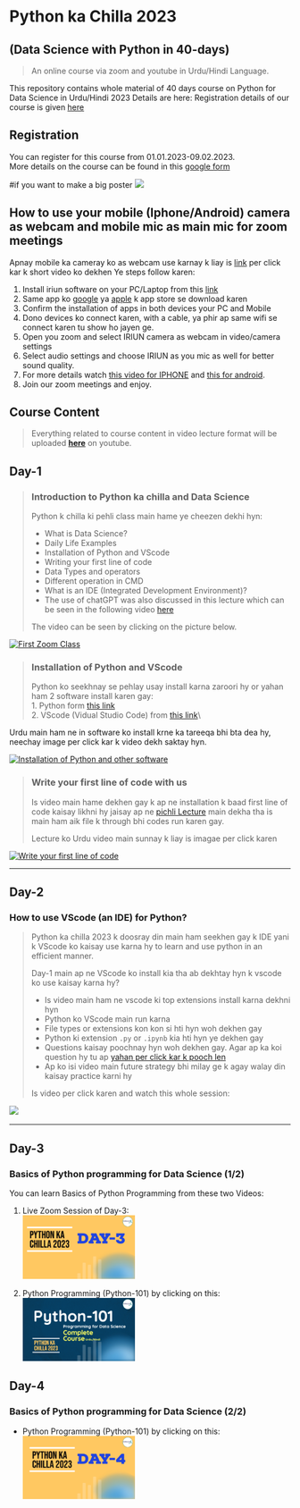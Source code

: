 # **Python ka Chilla 2023** 
## (Data Science with Python in 40-days)
> An online course via zoom and youtube in Urdu/Hindi Language.
> 
This repository contains whole material of 40 days course on Python for Data Science in Urdu/Hindi 2023 Details are here: Registration details of our course is given [here](https://www.facebook.com/groups/codanics/permalink/1837695129921140/)           
## **Registration**
You can register for this course from 01.01.2023-09.02.2023.\
More details on the course can be found in this [google form](https://forms.gle/kDyUnD1nrN2LF6qy8)

<!-- ![](resources/PKC2023.png) --> #if you want to make a big poster
<!-- <img src="resources/PKC2023.png" height="400"> -->
<img src="resources/poster_2.png" width="700">

## **How to use your mobile (Iphone/Android) camera as webcam and mobile mic as main mic for zoom meetings**
Apnay mobile ka cameray ko as webcam use karnay k liay is [link](https://www.youtube.com/watch?v=IEmAQbvadE8&list=PL9XvIvvVL50Fba7psesg6ynQXdipw-yoN&index=5) per click kar k short video ko dekhen
Ye steps follow karen:
1. Install iriun software on your PC/Laptop from this [link](https://iriun.com/)
2. Same app ko [google](https://play.google.com/store/apps/details?id=com.jacksoftw.webcam&pcampaignid=MKT-Other-global-all-co-prtnr-py-PartBadge-Mar2515-1) ya [apple](https://itunes.apple.com/us/app/iriun-webcam-for-pc-and-mac/id1439303579?mt=8) k app store se download karen
3. Confirm the installation of apps in both devices your PC and Mobile
4. Dono devices ko connect karen, with a cable, ya phir ap same wifi se connect karen tu show ho jayen ge.
5. Open you zoom and select IRIUN camera as webcam in video/camera settings
6. Select audio settings and choose IRIUN as you mic as well for better sound quality.
7. For more details watch [this video for IPHONE](https://www.youtube.com/watch?v=nnbu3C1ht9Y&t=14s&ab_channel=VideoLane) and [this for android](https://www.youtube.com/watch?v=SsxBcGJDRC0&ab_channel=CapTrongNam-HowTo).
8. Join our zoom meetings and enjoy.  

## **Course Content**

> Everything related to course content in video lecture format will be uploaded **[here](https://youtube.com/playlist?list=PL9XvIvvVL50Fba7psesg6ynQXdipw-yoN)** on youtube.

## **Day-1**
> ### **Introduction to Python ka chilla and Data Science**
>
> Python k chilla ki pehli class main hame ye cheezen dekhi hyn:
> - What is Data Science?
> - Daily Life Examples
> - Installation of Python and VScode
> - Writing your first line of code
> - Data Types and operators
> - Different operation in CMD
> - What is an IDE (Integrated Development Environment)?
> - The use of chatGPT was also discussed in this lecture which can be seen in the following video [here](https://youtu.be/1YYUVfNPFaw?t=7)
>
> The video can be seen by clicking on the picture below.
>
[![First Zoom Class](./resources/Day1.png)](https://youtu.be/Ux9ttEM2smk?t=106)

> ### **Installation of Python and VScode**
> 
> Python ko seekhnay se pehlay usay install karna zaroori hy or yahan ham 2 software install karen gay:\
>       1. Python form [this link](https://www.python.org/downloads/)\
>       2. VScode (Vidual Studio Code) from [this link](https://code.visualstudio.com/)\

Urdu main ham ne in software ko install krne ka tareeqa bhi bta dea hy, neechay image per click kar k video dekh saktay hyn. 

[![Installation of Python and other software](./resources/installation.png)](https://youtu.be/zcqW7Hp-FVk)

> ### **Write your first line of code with us**
> Is video main hame dekhen gay k ap ne installation k baad first line of code kaisay likhni hy jaisay ap ne [pichli Lecture](#introduction-to-python-ka-chilla-and-data-science) main dekha tha is main ham aik file k through bhi codes run karen gay.
>
> Lecture ko Urdu video main sunnay k liay is imagae per click karen
>
[![Write your first line of code](./resources/first_line.png)](https://youtu.be/4T3cIOi61cg)

---
## **Day-2**

### **How to use VScode (an IDE) for Python?**
> Python ka chilla 2023 k doosray din main ham seekhen gay k IDE yani k VScode ko kaisay use karna hy to learn and use python in an efficient manner.
> 
> Day-1 main ap ne VScode ko install kia tha ab dekhtay hyn k vscode ko use kaisay karna hy?
> * Is video main ham ne vscode ki top extensions install karna dekhni hyn
> * Python ko VScode main run karna
> * File types or extensions kon kon si hti hyn woh dekhen gay
> * Python ki extension `.py` or `.ipynb` kia hti hyn ye dekhen gay
> * Questions kaisay poochnay hyn woh dekhen gay. Agar ap ka koi question hy tu ap [yahan per click kar k pooch len](https://github.com/AammarTufail/python_ka_chilla2023/discussions)
> * Ap ko isi video main future strategy bhi milay ge k agay walay din kaisay practice karni hy
>
> Is video per click karen and watch this whole session:
>
<!-- [![How to use VScode (an IDE) for Python?](./resources/Day2.png)](https://www.youtube.com/watch?v=NoDwrvFogiU&list=PL9XvIvvVL50Fba7psesg6ynQXdipw-yoN&index=6) -->

[<img src="./resources/Day2.png" width="42%">](https://www.youtube.com/watch?v=NoDwrvFogiU&list=PL9XvIvvVL50Fba7psesg6ynQXdipw-yoN&index=6 "How to use VScode (an IDE) for Python?")

---
## **Day-3**
### **Basics of Python programming for Data Science (1/2)**

<!-- ### [**Basics of Python programming for Data Science**](./notebooks/01_python_basics.md) -->

You can learn Basics of Python Programming from these two Videos:
1. Live Zoom Session of Day-3:\
[<img src="./resources/Day3_live.png" width="42%">](https://youtu.be/7f2Ns75ibOc "Python-101 Live")

2. Python Programming (Python-101) by clicking on this:\
[<img src="./resources/Day3.png" width="42%">](https://youtu.be/930zolu8E2g "Python-101 COmplete Python?")

## **Day-4**
### **Basics of Python programming for Data Science (2/2)**

* Python Programming (Python-101) by clicking on this:\
[<img src="./resources/Day4.png" width="42%">](https://youtu.be/6wd60_vpQ6c "Python-101 Practice?")
